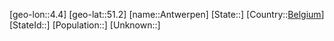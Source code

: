 ﻿---
location: [51.2,4.4]
type: City
tags:
- geo/City


SpocWebEntityId: 28837
isDeleted: false
confidential: public

---
[geo-lon::4.4]
[geo-lat::51.2]
[name::Antwerpen]
[State::]
[Country::[Belgium](geo/Continent/Europe/Belgium.md)]
[StateId::]
[Population::]
[Unknown::]

